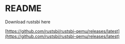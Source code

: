 # README

Download rustsbi here

[https://github.com/rustsbi/rustsbi-qemu/releases/latest](https://github.com/rustsbi/rustsbi-qemu/releases/latest)